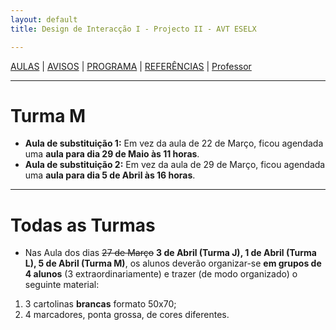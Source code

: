 ```yaml
---
layout: default
title: Design de Interacção I - Projecto II - AVT ESELX

---
```


[AULAS](index.html) | [AVISOS](vipstuff.html) | [PROGRAMA](programa.html) | [REFERÊNCIAS](refs.html) | [Professor](http://steam228.com)

---
# Turma M

- **Aula de substituição 1:**
Em vez da aula de 22 de Março, ficou agendada uma **aula para dia 29 de Maio às 11 horas**.
- **Aula de substituição 2:**
Em vez da aula de 29 de Março, ficou agendada uma **aula para dia 5 de Abril às 16 horas**.

---
# Todas as Turmas

- Nas Aula dos dias ~~27 de Março~~ **3 de Abril (Turma J), 1 de Abril (Turma L), 5 de Abril (Turma M)**,
os alunos deverão organizar-se **em grupos de 4 alunos** (3 extraordinariamente) e trazer (de modo organizado) o seguinte material:
1. 3 cartolinas **brancas** formato 50x70;
2. 4 marcadores, ponta grossa, de cores diferentes.
